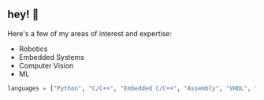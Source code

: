 ## hey! 👋

Here's a few of my areas of interest and expertise:
- Robotics
- Embedded Systems
- Computer Vision
- ML

```python
languages = ["Python", "C/C++", "Embedded C/C++", "Assembly", "VHDL", "R", "Node.js"]
```
<!--
**aldrick-t/aldrick-t** is a ✨ _special_ ✨ repository because its `README.md` (this file) appears on your GitHub profile.

Here are some ideas to get you started:

- 🔭 I’m currently working on ...
- 🌱 I’m currently learning ...
- 👯 I’m looking to collaborate on ...
- 🤔 I’m looking for help with ...
- 💬 Ask me about ...
- 📫 How to reach me: ...
- 😄 Pronouns: ...
- ⚡ Fun fact: ...
-->
